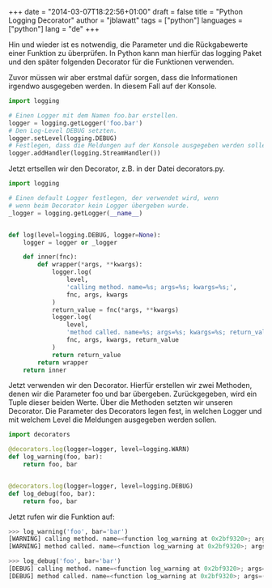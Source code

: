 +++
date = "2014-03-07T18:22:56+01:00"
draft = false
title = "Python Logging Decorator"
author = "jblawatt"
tags = ["python"]
languages = ["python"]
lang = "de"
+++

Hin und wieder ist es notwendig, die Parameter und die Rückgabewerte
einer Funktion zu überprüfen. In Python kann man hierfür das logging
Paket und den später folgenden Decorator für die Funktionen verwenden.

Zuvor müssen wir aber erstmal dafür sorgen, dass die Informationen
irgendwo ausgegeben werden. In diesem Fall auf der Konsole.

```python
import logging

# Einen Logger mit dem Namen foo.bar erstellen.
logger = logging.getLogger('foo.bar')
# Den Log-Level DEBUG setzten.
logger.setLevel(logging.DEBUG)
# Festlegen, dass die Meldungen auf der Konsole ausgegeben werden sollen.
logger.addHandler(logging.StreamHandler())
```
Jetzt ertsellen wir den Decorator, z.B. in der Datei decorators.py.

```python
import logging

# Einen default Logger festlegen, der verwendet wird, wenn
# wenn beim Decorator kein Logger übergeben wurde.
_logger = logging.getLogger(__name__)


def log(level=logging.DEBUG, logger=None):
    logger = logger or _logger

    def inner(fnc):
        def wrapper(*args, **kwargs):
            logger.log(
                level,
                'calling method. name=%s; args=%s; kwargs=%s;',
                fnc, args, kwargs
            )
            return_value = fnc(*args, **kwargs)
            logger.log(
                level,
                'method called. name=%s; args=%s; kwargs=%s; return_value=%s',
                fnc, args, kwargs, return_value
            )
            return return_value
        return wrapper
    return inner
```

Jetzt verwenden wir den Decorator. Hierfür erstellen wir zwei Methoden,
denen wir die Parameter foo und bar übergeben. Zurückgegeben, wird ein
Tuple dieser beiden Werte. Über die Methoden setzten wir unseren
Decorator. Die Parameter des Decorators legen fest, in welchen Logger
und mit welchem Level die Meldungen ausgegeben werden sollen.

``` python
import decorators

@decorators.log(logger=logger, level=logging.WARN)
def log_warning(foo, bar):
    return foo, bar


@decorators.log(logger=logger, level=logging.DEBUG)
def log_debug(foo, bar):
    return foo, bar
```

Jetzt rufen wir die Funktion auf:

``` python
>>> log_warning('foo', bar='bar')
[WARNING] calling method. name=<function log_warning at 0x2bf9320>; args=('foo',); kwargs={'bar': 'bar'};
[WARNING] method called. name=<function log_warning at 0x2bf9320>; args=('foo',); kwargs={'bar': 'bar'}; return_value=('foo', 'bar')

>>> log_debug('foo', bar='bar')
[DEBUG] calling method. name=<function log_warning at 0x2bf9320>; args=('foo',); kwargs={'bar': 'bar'};
[DEBUG] method called. name=<function log_warning at 0x2bf9320>; args=('foo',); kwargs={'bar': 'bar'}; return_value=('foo', 'bar')
```
